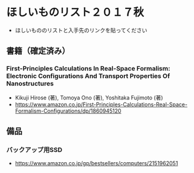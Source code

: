 # ほしいものリスト２０１７秋

- ほしいもののリストと入手先のリンクを貼ってください

## 書籍（確定済み）

### First-Principles Calculations In Real-Space Formalism: Electronic Configurations And Transport Properties Of Nanostructures
- Kikuji Hirose  (著),‎ Tomoya Ono (著),‎ Yoshitaka Fujimoto (著)
- https://www.amazon.co.jp/First-Principles-Calculations-Real-Space-Formalism-Configurations/dp/1860945120

## 備品

### バックアップ用SSD
- https://www.amazon.co.jp/gp/bestsellers/computers/2151962051


